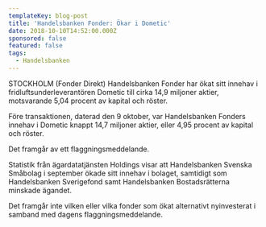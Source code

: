 ```yaml
---
templateKey: blog-post
title: 'Handelsbanken Fonder: Ökar i Dometic'
date: 2018-10-10T14:52:00.000Z
sponsored: false
featured: false
tags:
  - Handelsbanken
---
```

STOCKHOLM (Fonder Direkt) Handelsbanken Fonder har ökat sitt innehav i fridluftsunderleverantören Dometic till cirka 14,9 miljoner aktier, motsvarande 5,04 procent av kapital och röster. 

Före transaktionen, daterad den 9 oktober, var Handelsbanken Fonders innehav i Dometic knappt 14,7 miljoner aktier, eller 4,95 procent av kapital och röster.

Det framgår av ett flaggningsmeddelande.

Statistik från ägardatatjänsten Holdings visar att Handelsbanken Svenska Småbolag i september ökade sitt innehav i bolaget, samtidigt som Handelsbanken Sverigefond samt Handelsbanken Bostadsrätterna minskade ägandet. 

Det framgår inte vilken eller vilka fonder som ökat alternativt nyinvesterat i samband med dagens flaggningsmeddelande.
